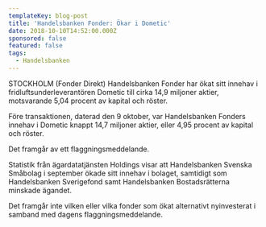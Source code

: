 ```yaml
---
templateKey: blog-post
title: 'Handelsbanken Fonder: Ökar i Dometic'
date: 2018-10-10T14:52:00.000Z
sponsored: false
featured: false
tags:
  - Handelsbanken
---
```

STOCKHOLM (Fonder Direkt) Handelsbanken Fonder har ökat sitt innehav i fridluftsunderleverantören Dometic till cirka 14,9 miljoner aktier, motsvarande 5,04 procent av kapital och röster. 

Före transaktionen, daterad den 9 oktober, var Handelsbanken Fonders innehav i Dometic knappt 14,7 miljoner aktier, eller 4,95 procent av kapital och röster.

Det framgår av ett flaggningsmeddelande.

Statistik från ägardatatjänsten Holdings visar att Handelsbanken Svenska Småbolag i september ökade sitt innehav i bolaget, samtidigt som Handelsbanken Sverigefond samt Handelsbanken Bostadsrätterna minskade ägandet. 

Det framgår inte vilken eller vilka fonder som ökat alternativt nyinvesterat i samband med dagens flaggningsmeddelande.
